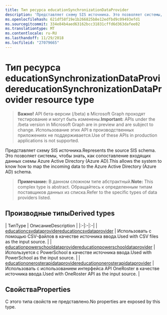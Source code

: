 ```yaml
---
title: Тип ресурса educationSynchronizationDataProvider
description: 'Представляет схему SIS источника. Это позволяет системы, чтобы знать, как сопоставление входящих данных схемы Azure Active Directory (Azure AD). '
ms.openlocfilehash: 621df58f19e1b266825b8e12edfbd9c09493efd1
ms.sourcegitcommit: 334e84b4aed63162bcc31831cffd6d363dafee02
ms.translationtype: MT
ms.contentlocale: ru-RU
ms.lasthandoff: 11/29/2018
ms.locfileid: "27079665"
---
```

# <a name="educationsynchronizationdataprovider-resource-type"></a><span data-ttu-id="2afb3-104">Тип ресурса educationSynchronizationDataProvider</span><span class="sxs-lookup"><span data-stu-id="2afb3-104">educationSynchronizationDataProvider resource type</span></span>

> <span data-ttu-id="2afb3-105">**Важно!** API бета-версии (/beta) в Microsoft Graph проходят тестирование и могут быть изменены.</span><span class="sxs-lookup"><span data-stu-id="2afb3-105">**Important:** APIs under the /beta version in Microsoft Graph are in preview and are subject to change.</span></span> <span data-ttu-id="2afb3-106">Использование этих API в производственных приложениях не поддерживается.</span><span class="sxs-lookup"><span data-stu-id="2afb3-106">Use of these APIs in production applications is not supported.</span></span>

<span data-ttu-id="2afb3-107">Представляет схему SIS источника.</span><span class="sxs-lookup"><span data-stu-id="2afb3-107">Represents the source SIS schema.</span></span> <span data-ttu-id="2afb3-108">Это позволяет системы, чтобы знать, как сопоставление входящих данных схемы Azure Active Directory (Azure AD).</span><span class="sxs-lookup"><span data-stu-id="2afb3-108">This allows the system to know how to map the incoming data to the Azure Active Directory (Azure AD) schema.</span></span> 

> <span data-ttu-id="2afb3-109">**Примечание:** В данном сложном типе абстрактный.</span><span class="sxs-lookup"><span data-stu-id="2afb3-109">**Note:** This complex type is abstract.</span></span> <span data-ttu-id="2afb3-110">Обращайтесь к определенным типам поставщиков данных из списка.</span><span class="sxs-lookup"><span data-stu-id="2afb3-110">Refer to the specific types of data providers listed.</span></span>

## <a name="derived-types"></a><span data-ttu-id="2afb3-111">Производные типы</span><span class="sxs-lookup"><span data-stu-id="2afb3-111">Derived types</span></span>
| <span data-ttu-id="2afb3-112">Тип</span><span class="sxs-lookup"><span data-stu-id="2afb3-112">Type</span></span> | <span data-ttu-id="2afb3-113">Описание</span><span class="sxs-lookup"><span data-stu-id="2afb3-113">Description</span></span> | 
|:-|:-|:-|
| [<span data-ttu-id="2afb3-114">educationcsvdataprovider</span><span class="sxs-lookup"><span data-stu-id="2afb3-114">educationcsvdataprovider</span></span>](educationcsvdataprovider.md) | <span data-ttu-id="2afb3-115">Использовать с помощью CSV-файлов в качестве источника ввода.</span><span class="sxs-lookup"><span data-stu-id="2afb3-115">Used with CSV files as the input source.</span></span> |
| [<span data-ttu-id="2afb3-116">educationpowerschooldataprovider</span><span class="sxs-lookup"><span data-stu-id="2afb3-116">educationpowerschooldataprovider</span></span>](educationpowerschooldataprovider.md) | <span data-ttu-id="2afb3-117">Используется с PowerSchool в качестве источника ввода.</span><span class="sxs-lookup"><span data-stu-id="2afb3-117">Used with PowerSchool as the input source.</span></span> |
| [<span data-ttu-id="2afb3-118">educationonerosterapidataprovider</span><span class="sxs-lookup"><span data-stu-id="2afb3-118">educationonerosterapidataprovider</span></span>](educationonerosterapidataprovider.md) | <span data-ttu-id="2afb3-119">Использовать с использованием интерфейса API OneRoster в качестве источника ввода.</span><span class="sxs-lookup"><span data-stu-id="2afb3-119">Used with OneRoster API as the input source.</span></span> |

## <a name="properties"></a><span data-ttu-id="2afb3-120">Свойства</span><span class="sxs-lookup"><span data-stu-id="2afb3-120">Properties</span></span>

<span data-ttu-id="2afb3-121">С этого типа свойств не представлено.</span><span class="sxs-lookup"><span data-stu-id="2afb3-121">No properties are exposed by this type.</span></span>

